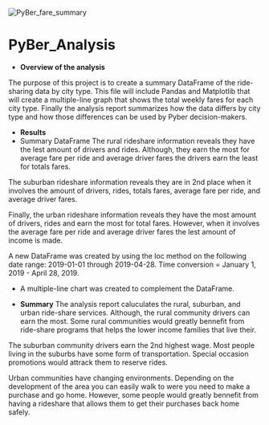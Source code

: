 ![PyBer_fare_summary](https://user-images.githubusercontent.com/113808332/209479157-fe067a96-f5d2-4586-82c8-edc4a3408ba0.png)
# PyBer_Analysis

- **Overview of the analysis**
 
The purpose of this project is to create a summary DataFrame of the ride-sharing data by city type. This file will include Pandas and Matplotlib that will create a multiple-line graph that shows the total weekly fares for each city type. Finally the analysis report summarizes how the data differs by city type and how those differences can be used by Pyber decision-makers.

- **Results**
- Summary DataFrame
The rural rideshare information reveals they have the lest amount of drivers and rides.
Although, they earn the most for average fare per ride and	average driver fares the drivers earn the least for totals fares.

The suburban rideshare information reveals they are in 2nd place when it involves the amount of drivers, rides, totals fares, average fare per ride, and average driver fares.

Finally, the urban rideshare information reveals they have the most amount of drivers, rides and earn the most for total fares. However, when it involves the average fare per ride and average driver fares the lest amount of income  is made.

A new DataFrame was created by using the loc method on the following date range: 2019-01-01 through 2019-04-28. Time conversion = January 1, 2019 - April 28, 2019.

- A multiple-line chart was created to complement the DataFrame.


- **Summary**
The analysis report caluculates the rural, suburban, and urban ride-share services.
Although, the rural community drivers can earn the most. Some rural communities would greatly bennefit from ride-share programs that helps the lower income families that live their. 

The suburban community drivers earn the 2nd highest wage.
Most people living in the suburbs have some form of transportation. Special occasion promotions would attrack them to reserve rides.

Urban communities have changing environments. Depending on the development of the area you can easily walk to were you need to make a purchase and go home. However, some people would greatly bennefit from having a rideshare that allows them to get their purchases back home safely.
